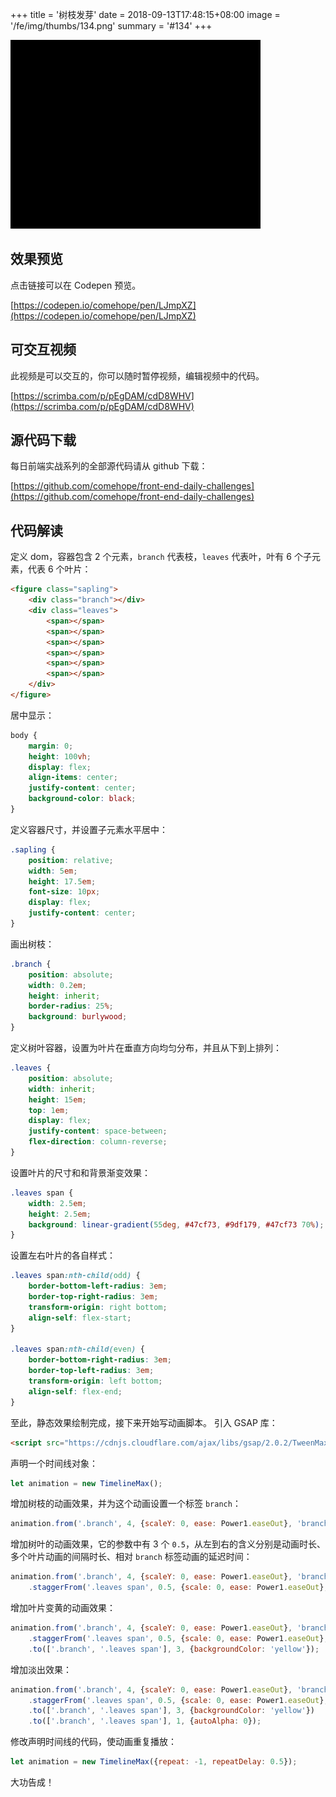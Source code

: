 +++
title = '树枝发芽'
date = 2018-09-13T17:48:15+08:00
image = '/fe/img/thumbs/134.png'
summary = '#134'
+++

![](./work.gif)

## 效果预览

点击链接可以在 Codepen 预览。

[https://codepen.io/comehope/pen/LJmpXZ](https://codepen.io/comehope/pen/LJmpXZ)

## 可交互视频

此视频是可以交互的，你可以随时暂停视频，编辑视频中的代码。

[https://scrimba.com/p/pEgDAM/cdD8WHV](https://scrimba.com/p/pEgDAM/cdD8WHV)

## 源代码下载

每日前端实战系列的全部源代码请从 github 下载：

[https://github.com/comehope/front-end-daily-challenges](https://github.com/comehope/front-end-daily-challenges)

## 代码解读

定义 dom，容器包含 2 个元素，`branch` 代表枝，`leaves` 代表叶，叶有 6 个子元素，代表 6 个叶片：
```html
<figure class="sapling">
    <div class="branch"></div>
    <div class="leaves">
        <span></span>
        <span></span>
        <span></span>
        <span></span>
        <span></span>
        <span></span>
    </div>
</figure>
```

居中显示：
```css
body {
    margin: 0;
    height: 100vh;
    display: flex;
    align-items: center;
    justify-content: center;
    background-color: black;
}
```

定义容器尺寸，并设置子元素水平居中：
```css
.sapling {
    position: relative;
    width: 5em;
    height: 17.5em;
    font-size: 10px;
    display: flex;
    justify-content: center;
}
```

画出树枝：
```css
.branch {
    position: absolute;
    width: 0.2em;
    height: inherit;
    border-radius: 25%;
    background: burlywood;
}
```

定义树叶容器，设置为叶片在垂直方向均匀分布，并且从下到上排列：
```css
.leaves {
    position: absolute;
    width: inherit;
    height: 15em;
    top: 1em;
    display: flex;
    justify-content: space-between;
    flex-direction: column-reverse;
}
```

设置叶片的尺寸和和背景渐变效果：
```css
.leaves span {
    width: 2.5em;
    height: 2.5em;
    background: linear-gradient(55deg, #47cf73, #9df179, #47cf73 70%);
}
```

设置左右叶片的各自样式：
```css
.leaves span:nth-child(odd) {
    border-bottom-left-radius: 3em;
    border-top-right-radius: 3em;
    transform-origin: right bottom;
    align-self: flex-start;
}

.leaves span:nth-child(even) {
    border-bottom-right-radius: 3em;
    border-top-left-radius: 3em;
    transform-origin: left bottom;
    align-self: flex-end;
}
```

至此，静态效果绘制完成，接下来开始写动画脚本。
引入 GSAP 库：
```html
<script src="https://cdnjs.cloudflare.com/ajax/libs/gsap/2.0.2/TweenMax.min.js"></script>
```

声明一个时间线对象：
```javascript
let animation = new TimelineMax();
```

增加树枝的动画效果，并为这个动画设置一个标签 `branch`：
```javascript
animation.from('.branch', 4, {scaleY: 0, ease: Power1.easeOut}, 'branch');
```

增加树叶的动画效果，它的参数中有 3 个 `0.5`，从左到右的含义分别是动画时长、多个叶片动画的间隔时长、相对 `branch` 标签动画的延迟时间：
```javascript
animation.from('.branch', 4, {scaleY: 0, ease: Power1.easeOut}, 'branch')
    .staggerFrom('.leaves span', 0.5, {scale: 0, ease: Power1.easeOut}, 0.5, 0.5, 'branch');
```

增加叶片变黄的动画效果：
```javascript
animation.from('.branch', 4, {scaleY: 0, ease: Power1.easeOut}, 'branch')
    .staggerFrom('.leaves span', 0.5, {scale: 0, ease: Power1.easeOut}, 0.5, 0.5, 'branch')
    .to(['.branch', '.leaves span'], 3, {backgroundColor: 'yellow'});
```

增加淡出效果：
```javascript
animation.from('.branch', 4, {scaleY: 0, ease: Power1.easeOut}, 'branch')
    .staggerFrom('.leaves span', 0.5, {scale: 0, ease: Power1.easeOut}, 0.5, 0.5, 'branch')
    .to(['.branch', '.leaves span'], 3, {backgroundColor: 'yellow'})
    .to(['.branch', '.leaves span'], 1, {autoAlpha: 0});
```

修改声明时间线的代码，使动画重复播放：
```javascript
let animation = new TimelineMax({repeat: -1, repeatDelay: 0.5});
```

大功告成！
